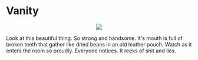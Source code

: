 # Vanity

<p align="center">
    <img src="/img/vanity.jpg">
</p>

Look at this beautiful thing. So strong and handsome. It's mouth is full of broken teeth that gather like dried beans in an old leather pouch. Watch as it enters the room so proudly. Everyone notices. It reeks of shit and lies.